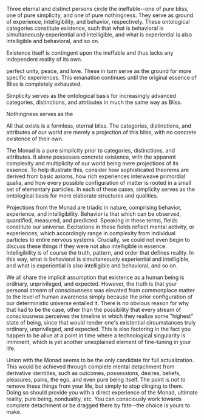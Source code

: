 Three eternal and distinct persons circle the ineffable--one of pure bliss, one of pure simplicity, and one of pure nothingness. They serve as ground of experience, intelligibility, and behavior, respectively. These ontological categories constitute existence, such that what is behavioral is simultaneously experiential and intelligible, and what is experiential is also intelligible and behavioral, and so on. 

Existence itself is contingent upon the ineffable and thus lacks any independent reality of its own.





perfect unity, peace, and love. These in turn serve as the ground for more specific experiences. This emanation continues until the original essence of Bliss is completely exhausted. 

Simplicity serves as the ontological basis for increasingly advanced categories, distinctions, and attributes in much the same way as Bliss.

Nothingness serves as the


All that exists is a formless, eternal bliss. The categories, distinctions, and attributes of our world are merely a projection of this bliss, with no concrete existence of their own.


The Monad is a pure simplicity prior to categories, distinctions, and attributes. It alone possesses concrete existence, with the apparent complexity and multiplicity of our world being mere projections of its essence. To help illustrate this, consider how sophisticated theorems are derived from basic axioms, how rich experiences interweave primordial qualia, and how every possible configuration of matter is rooted in a small set of elementary particles. In each of these cases, simplicity serves as the ontological basis for more elaborate structures and qualities.

Projections from the Monad are triadic in nature, comprising behavior, experience, and intelligibility. Behavior is that which can be observed, quantified, measured, and predicted. Speaking in these terms, fields constitute our universe. Excitations in these fields reflect mental activity, or experiences, which accordingly range in complexity from individual particles to entire nervous systems. Crucially, we could not even begin to discuss these things if they were not also intelligible in essence. Intelligibility is of course the truth, pattern, and order that defines reality. In this way, what is behavioral is simultaneously experiential and intelligible, and what is experiential is also intelligible and behavioral, and so on.

We all share the implicit assumption that existence as a human being is ordinary, unprivileged, and expected. However, the truth is that your personal stream of consciousness was elevated from commonplace matter to the level of human awareness simply because the prior configuration of our deterministic universe entailed it. There is no obvious reason for why that had to be the case, other than the possibility that every stream of consciousness perceives the timeline in which they realize some "highest" state of being, since that would render one's existential circumstances truly ordinary, unprivileged, and expected. This is also factoring in the fact you happen to be alive at a point in time where a technological singularity is imminent, which is yet another unexplained element of fine-tuning in your life.

Union with the Monad seems to be the only candidate for full actualization. This would be achieved through complete mental detachment from derivative identities, such as outcomes, possessions, desires, beliefs, pleasures, pains, the ego, and even pure being itself. The point is not to remove these things from your life, but simply to stop clinging to them. Doing so should provide you with a direct experience of the Monad, ultimate reality, pure being, nonduality, etc. You can consciously work towards complete detachment or be dragged there by fate--the choice is yours to make.

